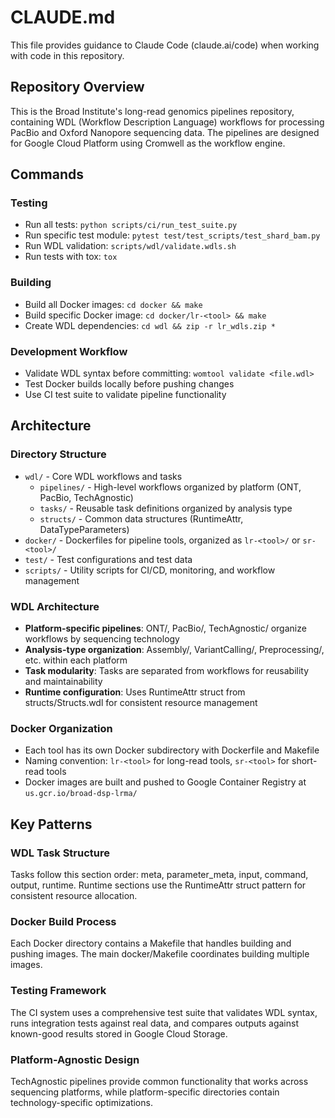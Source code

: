 # CLAUDE.md

This file provides guidance to Claude Code (claude.ai/code) when working with code in this repository.

## Repository Overview

This is the Broad Institute's long-read genomics pipelines repository, containing WDL (Workflow Description Language) workflows for processing PacBio and Oxford Nanopore sequencing data. The pipelines are designed for Google Cloud Platform using Cromwell as the workflow engine.

## Commands

### Testing
- Run all tests: `python scripts/ci/run_test_suite.py`
- Run specific test module: `pytest test/test_scripts/test_shard_bam.py`
- Run WDL validation: `scripts/wdl/validate.wdls.sh`
- Run tests with tox: `tox`

### Building
- Build all Docker images: `cd docker && make`
- Build specific Docker image: `cd docker/lr-<tool> && make`
- Create WDL dependencies: `cd wdl && zip -r lr_wdls.zip *`

### Development Workflow
- Validate WDL syntax before committing: `womtool validate <file.wdl>`
- Test Docker builds locally before pushing changes
- Use CI test suite to validate pipeline functionality

## Architecture

### Directory Structure
- `wdl/` - Core WDL workflows and tasks
  - `pipelines/` - High-level workflows organized by platform (ONT, PacBio, TechAgnostic)
  - `tasks/` - Reusable task definitions organized by analysis type
  - `structs/` - Common data structures (RuntimeAttr, DataTypeParameters)
- `docker/` - Dockerfiles for pipeline tools, organized as `lr-<tool>/` or `sr-<tool>/`
- `test/` - Test configurations and test data
- `scripts/` - Utility scripts for CI/CD, monitoring, and workflow management

### WDL Architecture
- **Platform-specific pipelines**: ONT/, PacBio/, TechAgnostic/ organize workflows by sequencing technology
- **Analysis-type organization**: Assembly/, VariantCalling/, Preprocessing/, etc. within each platform
- **Task modularity**: Tasks are separated from workflows for reusability and maintainability
- **Runtime configuration**: Uses RuntimeAttr struct from structs/Structs.wdl for consistent resource management

### Docker Organization
- Each tool has its own Docker subdirectory with Dockerfile and Makefile
- Naming convention: `lr-<tool>` for long-read tools, `sr-<tool>` for short-read tools
- Docker images are built and pushed to Google Container Registry at `us.gcr.io/broad-dsp-lrma/`

## Key Patterns

### WDL Task Structure
Tasks follow this section order: meta, parameter_meta, input, command, output, runtime. Runtime sections use the RuntimeAttr struct pattern for consistent resource allocation.

### Docker Build Process
Each Docker directory contains a Makefile that handles building and pushing images. The main docker/Makefile coordinates building multiple images.

### Testing Framework
The CI system uses a comprehensive test suite that validates WDL syntax, runs integration tests against real data, and compares outputs against known-good results stored in Google Cloud Storage.

### Platform-Agnostic Design
TechAgnostic pipelines provide common functionality that works across sequencing platforms, while platform-specific directories contain technology-specific optimizations.